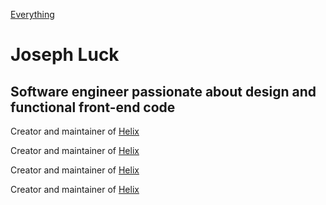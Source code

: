[Everything]('/everything')

# Joseph Luck

## Software engineer passionate about design and functional front-end code

Creator and maintainer of [Helix](https://josephluck.gitbooks.io/helix/)

Creator and maintainer of [Helix](https://josephluck.gitbooks.io/helix/)

Creator and maintainer of [Helix](https://josephluck.gitbooks.io/helix/)

Creator and maintainer of [Helix](https://josephluck.gitbooks.io/helix/)